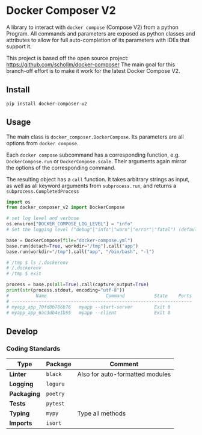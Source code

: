 # Docker Composer V2

A library to interact with `docker compose` (Compose V2) from a python Program.
All commands and parameters are exposed as python classes and attributes
to allow for full auto-completion of its parameters with IDEs
that support it. 

This project is based off the open source project: https://github.com/schollm/docker-composer
The main goal for this branch-off effort is to make it work for the latest Docker Compose V2.


## Install
```shell script
pip install docker-composer-v2
```

## Usage
The main class is `docker_composer.DockerCompose`. Its parameters are
all options from `docker compose`.

Each `docker compose` subcommand has a corresponding function, e.g. 
`DockerCompose.run` or `DockerCompose.scale`. Their arguments again mirror 
the options of the corresponding command.

The resulting object has a `call` function. 
It takes arbitrary strings as input, as well as all keyword arguments from 
`subprocess.run`, and returns a `subprocess.CompletedProcess`

```python
import os
from docker_composer_v2 import DockerCompose

# set log level and verbose
os.environ["DOCKER_COMPOSE_LOG_LEVEL"] = "info"
# Set the logging level ("debug"|"info"|"warn"|"error"|"fatal") (default "info")

base = DockerCompose(file="docker-compose.yml")
base.run(detach=True, workdir="/tmp").call("app")
base.run(workdir="/tmp").call("app", "/bin/bash", "-l")

# /tmp $ ls /.dockerenv
# /.dockerenv
# /tmp $ exit

process = base.ps(all=True).call(capture_output=True)
print(str(process.stdout, encoding="utf-8"))
#          Name                      Command           State    Ports
# -------------------------------------------------------------------
# myapp_app_70fd8b786b76   myapp --start-server        Exit 0        
# myapp_app_6ac3db4e1b55   myapp --client              Exit 0   
```

## Develop

### Coding Standards

| **Type**       | Package  | Comment                         |
| -------------- | -------- | ------------------------------- |
| **Linter**     | `black`  | Also for auto-formatted modules |
| **Logging**    | `loguru` |                                 |
| **Packaging**  | `poetry` |                                 |
| **Tests**      | `pytest` |                                 |
| **Typing**     | `mypy`   | Type all methods                |
| **Imports**    | `isort`  |                                 |
